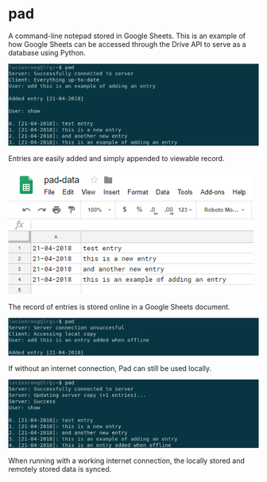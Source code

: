 # pad
A command-line notepad stored in Google Sheets. This is an example of how Google Sheets can be accessed through the Drive API to serve as a database using Python.

![Screenshot 1](/images/scrot1.png)

Entries are easily added and simply appended to viewable record.

![Screenshot 2](/images/scrot2.png)

The record of entries is stored online in a Google Sheets document.

![Screenshot 3](/images/scrot3.png)

If without an internet connection, Pad can still be used locally.

![Screenshot 4](/images/scrot4.png)

When running with a working internet connection, the locally stored and remotely stored data is synced.

